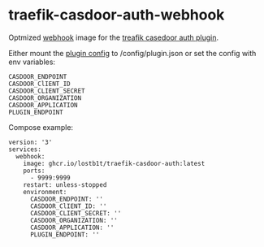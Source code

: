 # traefik-casdoor-auth-webhook

Optmized [webhook](https://github.com/casdoor/traefik-casdoor-auth#start-the-webhook) image for the [treafik casedoor auth plugin](https://github.com/casdoor/traefik-casdoor-auth).

Either mount the [plugin config](https://github.com/casdoor/traefik-casdoor-auth#223-webhook-configuration-fileconfpluginjson) to /config/plugin.json or set the config with env variables:

```
CASDOOR_ENDPOINT
CASDOOR_ClIENT_ID
CASDOOR_CLIENT_SECRET
CASDOOR_ORGANIZATION
CASDOOR_APPLICATION
PLUGIN_ENDPOINT
```

Compose example:

```
version: '3'
services:
  webhook:
    image: ghcr.io/lostb1t/traefik-casdoor-auth:latest
    ports:
      - 9999:9999
    restart: unless-stopped
    environment:
      CASDOOR_ENDPOINT: ''
      CASDOOR_ClIENT_ID: ''
      CASDOOR_CLIENT_SECRET: ''
      CASDOOR_ORGANIZATION: ''
      CASDOOR_APPLICATION: ''
      PLUGIN_ENDPOINT: ''
```
